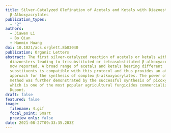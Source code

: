 ```yaml
---
title: Silver-Catalyzed Olefination of Acetals and Ketals with Diazoesters to
  β‑Alkoxyacrylates
publication_types:
  - "2"
authors:
  - Jiawen Li
  - Bo Qian
  - Hanmin Huang
doi: 10.1021/acs.orglett.8b03040
publication: Organic Letters
abstract: The first silver-catalyzed reaction of acetals or ketals with
  diazoesters leading to trisubstituted or tetrasubstituted β-alkoxyacrylates is
  now reported. A broad range of acetals and ketals bearing different
  substituents is compatible with this protocol and thus provides an attractive
  approach for the synthesis of complex β-alkoxyacrylates. The power of this
  method was further demonstrated by the successful synthesis of picoxystrobin,
  which is one of the most popular agricultural fungicides commercialized by
  Dupont.
draft: false
featured: false
image:
  filename: 4.gif
  focal_point: Smart
  preview_only: false
date: 2021-08-27T09:33:35.203Z
---
```

